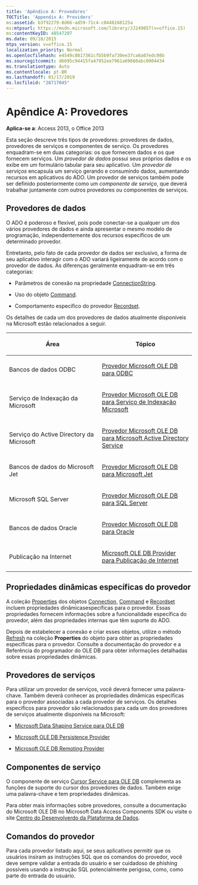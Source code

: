 ```yaml
---
title: 'Apêndice A: Provedores'
TOCTitle: 'Appendix A: Providers'
ms:assetid: b3f92279-8d66-ad59-71c4-c0448168125a
ms:mtpsurl: https://msdn.microsoft.com/library/JJ249857(v=office.15)
ms:contentKeyID: 48547207
ms.date: 09/18/2015
mtps_version: v=office.15
localization_priority: Normal
ms.openlocfilehash: e4549c8817361cfb5b9fa730ee37ca6a07edc98b
ms.sourcegitcommit: d6695c94415fa47952ee7961a69660abc0904434
ms.translationtype: Auto
ms.contentlocale: pt-BR
ms.lasthandoff: 01/17/2019
ms.locfileid: "28717045"
---
```

# <a name="appendix-a-providers"></a>Apêndice A: Provedores


**Aplica-se a**: Access 2013, o Office 2013


Esta seção descreve três tipos de provedores: provedores de dados, provedores de serviços e componentes de serviço. Os provedores enquadram-se em duas categorias: os que fornecem dados e os que fornecem serviços. Um *provedor de dados* possui seus próprios dados e os exibe em um formulário tabular para seu aplicativo. Um *provedor de serviços* encapsula um serviço gerando e consumindo dados, aumentando recursos em aplicativos do ADO. Um provedor de serviços também pode ser definido posteriormente como um *componente de serviço*, que deverá trabalhar juntamente com outros provedores ou componentes de serviços.

## <a name="data-providers"></a>Provedores de dados

O ADO é poderoso e flexível, pois pode conectar-se a qualquer um dos vários provedores de dados e ainda apresentar o mesmo modelo de programação, independentemente dos recursos específicos de um determinado provedor.

Entretanto, pelo fato de cada provedor de dados ser exclusivo, a forma de seu aplicativo interagir com o ADO variará ligeiramente de acordo com o provedor de dados. As diferenças geralmente enquadram-se em três categorias:

- Parâmetros de conexão na propriedade [ConnectionString](connectionstring-property-ado.md).

- Uso do objeto [Command](command-object-ado.md).

- Comportamento específico do provedor [Recordset](recordset-object-ado.md).

Os detalhes de cada um dos provedores de dados atualmente disponíveis na Microsoft estão relacionados a seguir.

<table>
<colgroup>
<col style="width: 50%" />
<col style="width: 50%" />
</colgroup>
<thead>
<tr class="header">
<th><p>Área</p></th>
<th><p>Tópico</p></th>
</tr>
</thead>
<tbody>
<tr class="odd">
<td><p>Bancos de dados ODBC</p></td>
<td><p><a href="microsoft-ole-db-provider-for-odbc.md">Provedor Microsoft OLE DB para ODBC</a></p></td>
</tr>
<tr class="even">
<td><p>Serviço de Indexação da Microsoft</p></td>
<td><p><a href="microsoft-ole-db-provider-for-microsoft-indexing-service.md">Provedor Microsoft OLE DB para Serviço de Indexação Microsoft</a></p></td>
</tr>
<tr class="odd">
<td><p>Serviço do Active Directory da Microsoft</p></td>
<td><p><a href="microsoft-ole-db-provider-for-microsoft-active-directory-service.md">Provedor Microsoft OLE DB para Microsoft Active Directory Service</a></p></td>
</tr>
<tr class="even">
<td><p>Bancos de dados do Microsoft Jet</p></td>
<td><p><a href="microsoft-ole-db-provider-for-microsoft-jet.md">Provedor Microsoft OLE DB para Microsoft Jet</a></p></td>
</tr>
<tr class="odd">
<td><p>Microsoft SQL Server</p></td>
<td><p><a href="microsoft-ole-db-provider-for-sql-server.md">Provedor Microsoft OLE DB para SQL Server</a></p></td>
</tr>
<tr class="even">
<td><p>Bancos de dados Oracle</p></td>
<td><p><a href="microsoft-ole-db-provider-for-oracle.md">Provedor Microsoft OLE DB para Oracle</a></p></td>
</tr>
<tr class="odd">
<td><p>Publicação na Internet</p></td>
<td><p><a href="microsoft-ole-db-provider-for-internet-publishing.md">Microsoft OLE DB Provider para Publicação de Internet</a></p></td>
</tr>
</tbody>
</table>


## <a name="provider-specific-dynamic-properties"></a>Propriedades dinâmicas específicas do provedor

A coleção [Properties](properties-collection-ado.md) dos objetos [Connection](connection-object-ado.md), [Command](command-object-ado.md) e [Recordset](recordset-object-ado.md) incluem propriedades dinâmicasespecíficas para o provedor. Essas propriedades fornecem informações sobre a funcionalidade específica do provedor, além das propriedades internas que têm suporte do ADO.

Depois de estabelecer a conexão e criar esses objetos, utilize o método [Refresh](refresh-method-ado.md) na coleção **Properties** do objeto para obter as propriedades específicas para o provedor. Consulte a documentação do provedor e a Referência do programador do OLE DB para obter informações detalhadas sobre essas propriedades dinâmicas.

## <a name="service-providers"></a>Provedores de serviços

Para utilizar um provedor de serviços, você deverá fornecer uma palavra-chave. Também deverá conhecer as propriedades dinâmicas específicas para o provedor associadas a cada provedor de serviços. Os detalhes específicos para provedor são relacionados para cada um dos provedores de serviços atualmente disponíveis na Microsoft:

- [Microsoft Data Shaping Service para OLE DB](microsoft-data-shaping-service-for-ole-db-ado-service-provider.md)

- [Microsoft OLE DB Persistence Provider](microsoft-ole-db-persistence-provider-ado-service-provider.md)

- [Microsoft OLE DB Remoting Provider](microsoft-ole-db-remoting-provider-ado-service-provider.md)

## <a name="service-components"></a>Componentes de serviço

O componente de serviço [Cursor Service para OLE DB](microsoft-cursor-service-for-ole-db-ado-service-component.md) complementa as funções de suporte do cursor dos provedores de dados. Também exige uma palavra-chave e tem propriedades dinâmicas.

Para obter mais informações sobre provedores, consulte a documentação do Microsoft OLE DB no Microsoft Data Access Components SDK ou visite o site [Centro do Desenvolverdo da Plataforma de Dados](https://docs.microsoft.com/sql/connect/sql-data-developer?view=sql-server-2017).

## <a name="provider-commands"></a>Comandos do provedor

Para cada provedor listado aqui, se seus aplicativos permitir que os usuários insiram as instruções SQL que os comandos do provedor, você deve sempre validar a entrada do usuário e ser cuidadoso de phishing possíveis usando a instrução SQL potencialmente perigosa, como, como parte do entrada do usuário.

